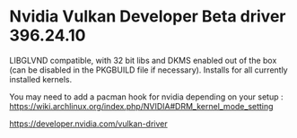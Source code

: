 # Nvidia Vulkan Developer Beta driver 396.24.10

LIBGLVND compatible, with 32 bit libs and DKMS enabled out of the box (can be disabled in the PKGBUILD file if necessary). Installs for all currently installed kernels.

You may need to add a pacman hook for nvidia depending on your setup : https://wiki.archlinux.org/index.php/NVIDIA#DRM_kernel_mode_setting

https://developer.nvidia.com/vulkan-driver
